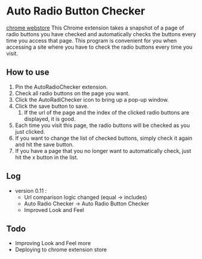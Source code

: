 # Auto Radio Button Checker
[chrome webstore](https://chrome.google.com/webstore/detail/auto-radio-button-checker/phkflnpejpgehjgficbbikeclfcageic?hl=ko)
This Chrome extension takes a snapshot of a page of radio buttons you have checked and automatically checks the buttons every time you access that page. This program is convenient for you when accessing a site where you have to check the radio buttons every time you visit.

## How to use
1. Pin the AutoRadioChecker extension.
2. Check all radio buttons on the page you want.
3. Click the AutoRadiChecker icon to bring up a pop-up window.
4. Click the save button to save.
   1. If the url of the page and the index of the clicked radio buttons are displayed, it is good.
5. Each time you visit this page, the radio buttons will be checked as you just clicked.
6. If you want to change the list of checked buttons, simply check it again and hit the save button.
7. If you have a page that you no longer want to automatically check, just hit the x button in the list.

## Log
* version 0.11 : 
  * Url comparison logic changed (equal -> includes)
  * Auto Radio Checker -> Auto Radio Button Checker
  * Improved Look and Feel

## Todo
- Improving Look and Feel more
- Deploying to chrome extension store
